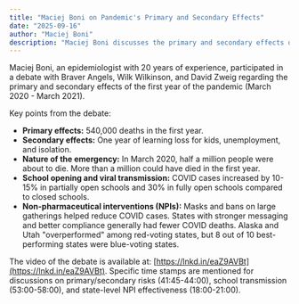 ```yaml
---
title: "Maciej Boni on Pandemic's Primary and Secondary Effects"
date: "2025-09-16"
author: "Maciej Boni"
description: "Maciej Boni discusses the primary and secondary effects of the first year of the pandemic in a debate with Braver Angels, Wilk Wilkinson, and David Zweig."
---
```


Maciej Boni, an epidemiologist with 20 years of experience, participated in a debate with Braver Angels, Wilk Wilkinson, and David Zweig regarding the primary and secondary effects of the first year of the pandemic (March 2020 - March 2021).

Key points from the debate:

*   **Primary effects:** 540,000 deaths in the first year.
*   **Secondary effects:** One year of learning loss for kids, unemployment, and isolation.
*   **Nature of the emergency:** In March 2020, half a million people were about to die. More than a million could have died in the first year.
*   **School opening and viral transmission:** COVID cases increased by 10-15% in partially open schools and 30% in fully open schools compared to closed schools.
*   **Non-pharmaceutical interventions (NPIs):** Masks and bans on large gatherings helped reduce COVID cases. States with stronger messaging and better compliance generally had fewer COVID deaths. Alaska and Utah "overperformed" among red-voting states, but 8 out of 10 best-performing states were blue-voting states.

The video of the debate is available at: [https://lnkd.in/eaZ9AVBt](https://lnkd.in/eaZ9AVBt). Specific time stamps are mentioned for discussions on primary/secondary risks (41:45-44:00), school transmission (53:00-58:00), and state-level NPI effectiveness (18:00-21:00).